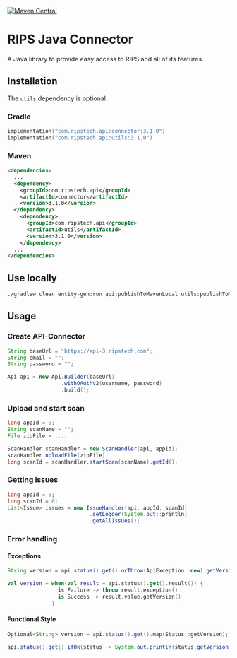 [![Maven Central](https://img.shields.io/maven-central/v/com.ripstech.api/connector.svg?style=flat-square)](https://search.maven.org/search?q=g:%22com.ripstech.api%22%20AND%20(a:%22connector%22%20OR%20a:%22utils%22))
# RIPS Java Connector

A Java library to provide easy access to RIPS and all of its features.

## Installation

The `utils` dependency is optional.

### Gradle

```kotlin
implementation("com.ripstech.api:connector:3.1.0")
implementation("com.ripstech.api:utils:3.1.0")
```

### Maven

```xml
<dependencies>
  ...
  <dependency>
    <groupId>com.ripstech.api</groupId>
    <artifactId>connector</artifactId>
    <version>3.1.0</version>
  </dependency>
    <dependency>
      <groupId>com.ripstech.api</groupId>
      <artifactId>utils</artifactId>
      <version>3.1.0</version>
    </dependency>
  ...
</dependencies>
```

## Use locally
```bash
./gradlew clean entity-gen:run api:publishToMavenLocal utils:publishToMavenLocal
```

## Usage

### Create API-Connector

```java
String baseUrl = "https://api-3.ripstech.com";
String email = "";
String password = "";

Api api = new Api.Builder(baseUrl)
                 .withOAuthv2(username, password)
                 .build();
```

### Upload and start scan

```java
long appId = 0;
String scanName = "";
File zipFile = ...;

ScanHandler scanHandler = new ScanHandler(api, appId);
scanHandler.uploadFile(zipFile);
long scanId = scanHandler.startScan(scanName).getId();
```

### Getting issues

```java
long appId = 0;
long scanId = 0;
List<Issue> issues = new IssueHandler(api, appId, scanId)
                          .setLogger(System.out::println)
                          .getAllIssues();
```

### Error handling

#### Exceptions

```java
String version = api.status().get().orThrow(ApiException::new).getVersion();

```
```kotlin
val version = when(val result = api.status().get().result()) {
                is Failure -> throw result.exception()
                is Success -> result.value.getVersion()
              }
```

#### Functional Style

```java
Optional<String> version = api.status().get().map(Status::getVersion);

api.status().get().ifOk(status -> System.out.println(status.getVersion()));
```